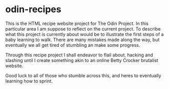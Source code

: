 # odin-recipes
This is the HTML recipe website project for The Odin Project. In this particular area I am suppose to reflect on the current project. To describe what this project is currently about would be to illustrate the first steps of a baby learning to walk. There are many mistakes made along the way, but eventually we all get tired of stumbling an make some progress. 

Through this recipe project I shall endeavor to flail about, hacking and slashing until I create something akin to an online Betty Crocker brutalist website. 

Good luck to all of those who stumble across this, and heres to eventually learning how to sprint. 


